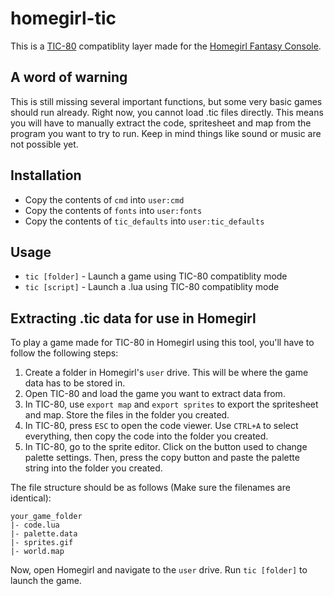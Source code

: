 # homegirl-tic
This is a [TIC-80](https://github.com/nesbox/TIC-80) compatiblity layer made for the [Homegirl Fantasy Console](https://github.com/poeticAndroid/homegirl).

## A word of warning
This is still missing several important functions, but some very basic games should run already.
Right now, you cannot load .tic files directly. This means you will have to manually extract the code, spritesheet and map from the program you want to try to run. Keep in mind things like sound or music are not possible yet.

## Installation
- Copy the contents of `cmd` into `user:cmd`
- Copy the contents of `fonts` into `user:fonts`
- Copy the contents of `tic_defaults` into `user:tic_defaults`

## Usage
- `tic [folder]` - Launch a game using TIC-80 compatiblity mode
- `tic [script]` - Launch a .lua using TIC-80 compatiblity mode

## Extracting .tic data for use in Homegirl
To play a game made for TIC-80 in Homegirl using this tool, you'll have to follow the following steps:
1. Create a folder in Homegirl's `user` drive. This will be where the game data has to be stored in.
2. Open TIC-80 and load the game you want to extract data from.
3. In TIC-80, use `export map` and `export sprites` to export the spritesheet and map. Store the files in the folder you created.
4. In TIC-80, press `ESC` to open the code viewer. Use `CTRL+A` to select everything, then copy the code into the folder you created.
5. In TIC-80, go to the sprite editor. Click on the button used to change palette settings. Then, press the copy button and paste the palette string into the folder you created.

The file structure should be as follows (Make sure the filenames are identical):
```
your_game_folder
|- code.lua
|- palette.data
|- sprites.gif
|- world.map
```
Now, open Homegirl and navigate to the `user` drive. Run `tic [folder]` to launch the game.
